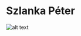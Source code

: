 # Szlanka Péter
![alt text](https://github.com/[szlankapeter]/[Kiralyno]/blob/[main]/kep1.png?raw=true)
